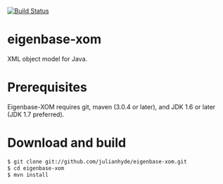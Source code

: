 [![Build Status](https://travis-ci.org/julianhyde/eigenbase-xom.png)](https://travis-ci.org/julianhyde/eigenbase-xom)

eigenbase-xom
=============

XML object model for Java.

Prerequisites
=============

Eigenbase-XOM requires git, maven (3.0.4 or later), and JDK 1.6 or later (JDK 1.7 preferred).

Download and build
==================

```bash
$ git clone git://github.com/julianhyde/eigenbase-xom.git
$ cd eigenbase-xom
$ mvn install
```
